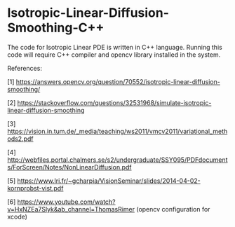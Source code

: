 # Isotropic-Linear-Diffusion-Smoothing-C++

The code for Isotropic Linear PDE is written in C++ language. Running this code will require C++ compiler and opencv library installed in the system.

References:

[1] https://answers.opencv.org/question/70552/isotropic-linear-diffusion-smoothing/

[2] https://stackoverflow.com/questions/32531968/simulate-isotropic-linear-diffusion-smoothing

[3] https://vision.in.tum.de/_media/teaching/ws2011/vmcv2011/variational_methods2.pdf

[4] http://webfiles.portal.chalmers.se/s2/undergraduate/SSY095/PDFdocuments/ForScreen/Notes/NonLinearDiffusion.pdf

[5] https://www.lri.fr/~gcharpia/VisionSeminar/slides/2014-04-02-kornprobst-vist.pdf

[6] https://www.youtube.com/watch?v=HxNZEa7Slyk&ab_channel=ThomasRimer (opencv configuration for xcode)
